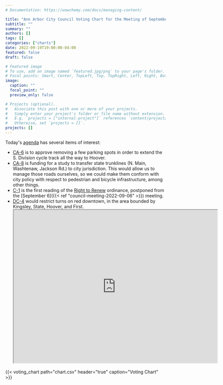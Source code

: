 ```yaml
---
# Documentation: https://wowchemy.com/docs/managing-content/

title: "Ann Arbor City Council Voting Chart for the Meeting of September 19, 2022"
subtitle: ""
summary: ""
authors: []
tags: []
categories: ["charts"]
date: 2022-09-19T19:00:00-04:00
featured: false
draft: false

# Featured image
# To use, add an image named `featured.jpg/png` to your page's folder.
# Focal points: Smart, Center, TopLeft, Top, TopRight, Left, Right, BottomLeft, Bottom, BottomRight.
image:
  caption: ""
  focal_point: ""
  preview_only: false

# Projects (optional).
#   Associate this post with one or more of your projects.
#   Simply enter your project's folder or file name without extension.
#   E.g. `projects = ["internal-project"]` references `content/project/deep-learning/index.md`.
#   Otherwise, set `projects = []`.
projects: []
---
```


Today's [agenda](http://a2gov.legistar.com/MeetingDetail.aspx?ID=914280&GUID=E3F1A9E6-2268-425E-96A6-808834333F90&Options=info|&Search=) has several items of interest:

* [CA-6](http://a2gov.legistar.com/LegislationDetail.aspx?ID=5815887&GUID=1E62874F-DACF-44DD-9E35-90D0D42D4EBA&Options=&Search=) is to approve removing a few parking spots in order to extend the S. Division cycle track all the way to Hoover.
* [CA-8](http://a2gov.legistar.com/LegislationDetail.aspx?ID=5815888&GUID=38C1CA4F-CBA6-4218-A5E9-B61041F23021&Options=&Search=) is funding for a study to transfer state trunklines (N. Main, Washtenaw, Jackson Rd.) to city jurisdiction. This would allow us to manage those roads ourselves, so we could make them conform with city policy with respect to pedestrian and bicycle infrastructure, among other things.
* [C-1](http://a2gov.legistar.com/LegislationDetail.aspx?ID=5780260&GUID=3AD4E464-CB82-43BD-B2B4-09AFC37FA7CE&Options=&Search=) is the first reading of the [Right to Renew](https://www.aart.vote/our-campaigns#R2R) ordinance, postponed from the [September 6]({{< ref "council-meeting-2022-09-06" >}}) meeting.
* [DC-4](http://a2gov.legistar.com/LegislationDetail.aspx?ID=5843846&GUID=C889F4E6-C68B-401E-9329-309479288FE4&Options=&Search=) would restrict turns on red downtown, in the area bounded by Kingsley, State, Hoover, and First.
    <iframe src="https://www.google.com/maps/d/embed?mid=1ZoDSSsbcJPbj_TUz1-Mb2agfZsrRPSE&ehbc=2E312F" width="640" height="480"></iframe>

{{< voting_chart path="chart.csv" header="true" caption="Voting Chart" >}}
